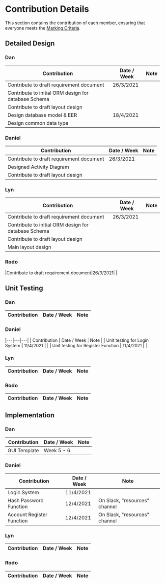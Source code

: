 # Contribution Details 
This section contains the contribution of each member, ensuring that everyone meets the [Marking Criteria](https://blackboard.qut.edu.au/bbcswebdav/pid-9209104-dt-content-rid-38013729_1/courses/CAB302_21se1/Marking%20Criteria%20%28CRA%29_%20Electronic%20Asset%20Trading%20Platform.pdf).

## Detailed Design
### Dan
| Contribution | Date / Week | Note |
|---|---|---|
|Contribute to draft requirement document|26/3/2021| |
|Contribute to initial ORM design for database Schema| | |
|Contribute to draft layout design| | |
|Design database model & EER| 18/4/2021 | |
|Design common data type| | |

### Daniel
| Contribution | Date / Week | Note |
|---|---|---|
|Contribute to draft requirement document|26/3/2021| |
|Designed Activity Diagram| | |
|Contribute to draft layout design| | |

### Lyn
| Contribution | Date / Week | Note |
|---|---|---|
|Contribute to draft requirement document|26/3/2021| |
|Contribute to initial ORM design for database Schema| | |
|Contribute to draft layout design| | |
|Main layout design| | |

### Rodo
|Contribute to draft requirement document|26/3/2021| |

## Unit Testing
### Dan
| Contribution | Date / Week | Note |
|---|---|---|

### Daniel
|---|---|---|
| Contribution | Date / Week | Note |
| Unit testing for Login System | 11/4/2021 | |
| Unit testing for Register Function | 11/4/2021 | |

### Lyn
| Contribution | Date / Week | Note |
|---|---|---|

### Rodo
| Contribution | Date / Week | Note |
|---|---|---|

## Implementation
### Dan
| Contribution | Date / Week | Note |
|---|---|---|
|GUI Template| Week 5 - 6 | |


### Daniel
| Contribution | Date / Week | Note |
|---|---|---|
|Login System| 11/4/2021 | |
|Hash Password Function| 12/4/2021 | On Slack, "resources" channel|
|Account Register Function| 12/4/2021 | On Slack, "resources" channel|

### Lyn
| Contribution | Date / Week | Note |
|---|---|---|

### Rodo
| Contribution | Date / Week | Note |
|---|---|---|
